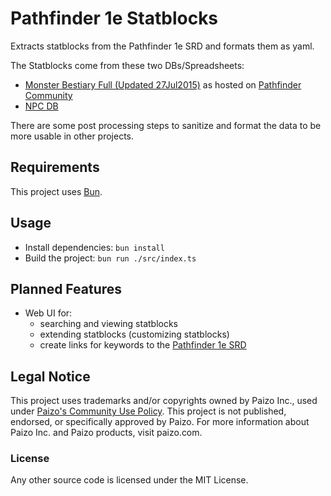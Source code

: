 # Pathfinder 1e Statblocks

Extracts statblocks from the Pathfinder 1e SRD and formats them as yaml.

The Statblocks come from these two DBs/Spreadsheets:

* [Monster Bestiary Full (Updated 27Jul2015)](https://docs.google.com/spreadsheets/d/1Vn18JFxojAGXD4irfJM0hYiL9-198vO-Pj_5bbuUtbw/edit#gid=1526751511) as hosted on [Pathfinder Community](https://www.pathfindercommunity.net/home/databases/monsters)
* [NPC DB](https://www.d20pfsrd.com/bestiary/npc-s/npc-db)

There are some post processing steps to sanitize and format the data to be more
usable in other projects.

## Requirements

This project uses [Bun](https://bun.sh/).

## Usage

* Install dependencies: `bun install`
* Build the project: `bun run ./src/index.ts`

## Planned Features

* Web UI for:
  * searching and viewing statblocks
  * extending statblocks (customizing statblocks)
  * create links for keywords to the [Pathfinder 1e SRD](https://www.d20pfsrd.com/)

## Legal Notice

This project uses trademarks and/or copyrights owned by Paizo Inc., used under
[Paizo's Community Use Policy](https://paizo.com/community/communityuse). This
project is not published, endorsed, or specifically approved by Paizo. For more
information about Paizo Inc. and Paizo products, visit paizo.com.

### License

Any other source code is licensed under the MIT License.
